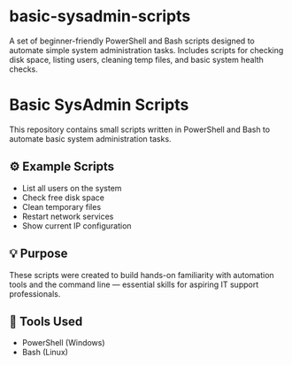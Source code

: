 # basic-sysadmin-scripts
A set of beginner-friendly PowerShell and Bash scripts designed to automate simple system administration tasks. Includes scripts for checking disk space, listing users, cleaning temp files, and basic system health checks.

# Basic SysAdmin Scripts

This repository contains small scripts written in PowerShell and Bash to automate basic system administration tasks.

## ⚙️ Example Scripts

- List all users on the system
- Check free disk space
- Clean temporary files
- Restart network services
- Show current IP configuration

## 💡 Purpose

These scripts were created to build hands-on familiarity with automation tools and the command line — essential skills for aspiring IT support professionals.

## 🧰 Tools Used

- PowerShell (Windows)
- Bash (Linux)

